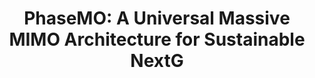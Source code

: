 ---
layout: publication
title: "PhaseMO: A Universal Massive MIMO Architecture for Sustainable NextG"
short_title: "PhaseMO"
tags: Communications
cover: /assets/images/PhaseMO_cover.jpg
authors: "Adel Heidari, Agrim Gupta, Ish Kumar Jain, Dinesh Bharadia"   # needed for publist.html
author_list:
    - name: Adel Heidari
      url: 
      email: adheidari@ucsd.edu
    - name: Agrim Gupta
      url: https://agrim9.github.io/
      email: agg003@ucsd.edu
    - name: Ish Kumar Jain # url field is optional
      url: https://ishjain.github.io/
      email: ikjain@ucsd.edu
    - name: Dinesh Bharadia
      url: https://dineshb-ucsd.github.io/
      email:  dineshb@ucsd.edu
eqcon: true #Put true if you want equal contrribution on pub page
conference: "INFOCOM"
conference_site: https://infocom2025.ieee-infocom.org/ 
paper: /files/PhaseMO_InfoComm25.pdf
slides:
video: 
# poster: /files/DensQuer_poster.pdf
miscs:  # whatever you need to add Extra
    - content_type: Poster
      content_url:  /files/PhaseMO_poster.pdf
# video_str: 
# miscs: # additional items
#     - content_type: 
#       content_url: 
description:
    - text: "The rapid proliferation of devices and increasing data traffic in cellular networks necessitate advanced solutions to meet these escalating demands. Massive MIMO (Multiple Input Multiple Output) technology offers a promising approach, significantly enhancing throughput, coverage, and spatial multiplexing. Despite its advantages, Massive MIMO systems often lack flexible software controls over hardware, limiting their ability to optimize operational expenditure (OpEx) by reducing power consumption while maintaining performance. Current software-controlled methods, such as antenna muting combined with digital beamforming and hybrid beamforming, have notable limitations. Antenna muting struggles to maintain throughput and coverage, while hybrid beamforming faces hardware constraints that restrict scalability and future-proofing. This work presents PhaseMO, a versatile approach that adapts to varying network loads. PhaseMO effectively reduces power consumption in low-load scenarios without sacrificing coverage and overcomes the hardware limitations of hybrid beamforming, offering a scalable and future-proof solution. We will show that PhaseMO can achieve up to 30% improvement in energy efficiency while avoiding about 10% coverage reduction and a 5dB increase in UE transmit power."

      image: /assets/images/PhaseMO_fig.jpg
      image_width: 800 #px (check this image resolution and how it populate on webpage)

    # - text:
    #   image:
    #   image_width: 800 # px (check this image resolution and how it populate on webpage)
# medias:
#    - type: Creating a “Greener,” More Connected Society
#       url: https://today.ucsd.edu/story/creating-a-greener-more-connected-society
citation:
    - text: "Heidari, A., Gupta, A., Jain, I. K., & Bharadia, D. (2025). PhaseMO: Future-Proof, Energy-efficient, Adaptive Massive MIMO. arXiv preprint arXiv:2501.04197."
      bib: "https://arxiv.org/pdf/2501.04197" 
      bibtex: "
    @article{heidari2025phasemo,
  title={PhaseMO: Future-Proof, Energy-efficient, Adaptive Massive MIMO},
  author={Heidari, Adel and Gupta, Agrim and Jain, Ish Kumar and Bharadia, Dinesh},
  journal={arXiv preprint arXiv:2501.04197},
  year={2025}}
"
---